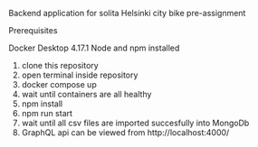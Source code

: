 Backend application for solita Helsinki city bike pre-assignment

Prerequisites

Docker Desktop 4.17.1
Node and npm installed

1. clone this repository
2. open terminal inside repository
3. docker compose up
4. wait until containers are all healthy
5. npm install
6. npm run start
7. wait until all csv files are imported succesfully into MongoDb
8. GraphQL api can be viewed from http://localhost:4000/
